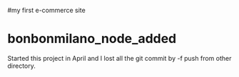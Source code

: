 #my first e-commerce site
# bonbonmilano_node_added
Started this project in April
and I lost all the git commit by -f push from other directory.
